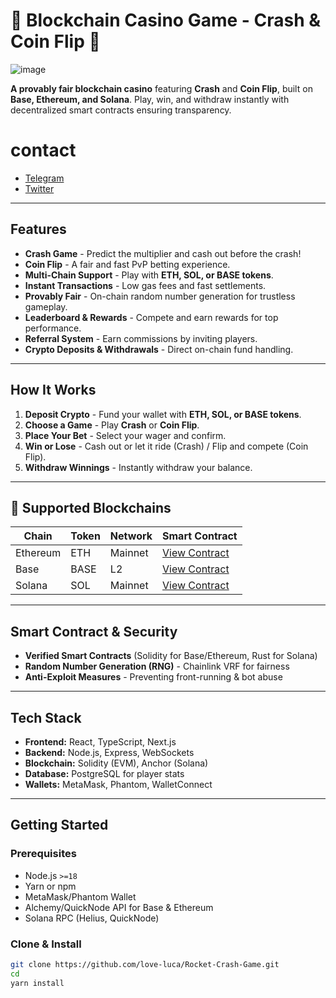 # 🎰 Blockchain Casino Game - Crash & Coin Flip 🎲

![image](https://github.com/user-attachments/assets/5c2f2042-3c88-4d80-8861-e6c21f3a3d50)


 **A provably fair blockchain casino** featuring **Crash** and **Coin Flip**, built on **Base, Ethereum, and Solana**. Play, win, and withdraw instantly with decentralized smart contracts ensuring transparency.

# contact 
- [Telegram](https://t.me/caterpillardev) 
- [Twitter](https://x.com/caterpillardev)
---

## Features
-  **Crash Game** - Predict the multiplier and cash out before the crash!
-  **Coin Flip** - A fair and fast PvP betting experience.
-  **Multi-Chain Support** - Play with **ETH, SOL, or BASE tokens**.
-  **Instant Transactions** - Low gas fees and fast settlements.
-  **Provably Fair** - On-chain random number generation for trustless gameplay.
-  **Leaderboard & Rewards** - Compete and earn rewards for top performance.
-  **Referral System** - Earn commissions by inviting players.
-  **Crypto Deposits & Withdrawals** - Direct on-chain fund handling.

---

##  How It Works
1. **Deposit Crypto** - Fund your wallet with **ETH, SOL, or BASE tokens**.
2. **Choose a Game** - Play **Crash** or **Coin Flip**.
3. **Place Your Bet** - Select your wager and confirm.
4. **Win or Lose** - Cash out or let it ride (Crash) / Flip and compete (Coin Flip).
5. **Withdraw Winnings** - Instantly withdraw your balance.

---

## 🔗 Supported Blockchains
| Chain       | Token  | Network  | Smart Contract |
|------------|-------|----------|----------------|
| Ethereum   | ETH   | Mainnet  | [View Contract](#) |
| Base       | BASE  | L2       | [View Contract](#) |
| Solana     | SOL   | Mainnet  | [View Contract](#) |

---

##  Smart Contract & Security
-  **Verified Smart Contracts** (Solidity for Base/Ethereum, Rust for Solana)
-  **Random Number Generation (RNG)** - Chainlink VRF for fairness
-  **Anti-Exploit Measures** - Preventing front-running & bot abuse

---

##  Tech Stack
- **Frontend:** React, TypeScript, Next.js
- **Backend:** Node.js, Express, WebSockets
- **Blockchain:** Solidity (EVM), Anchor (Solana)
- **Database:** PostgreSQL for player stats
- **Wallets:** MetaMask, Phantom, WalletConnect

---

##  Getting Started

### Prerequisites
- Node.js `>=18`
- Yarn or npm
- MetaMask/Phantom Wallet
- Alchemy/QuickNode API for Base & Ethereum
- Solana RPC (Helius, QuickNode)

### Clone & Install
```sh
git clone https://github.com/love-luca/Rocket-Crash-Game.git
cd  
yarn install
